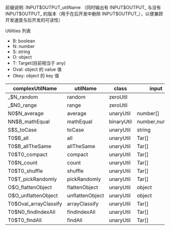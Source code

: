 前缀说明: INPUT\$OUTPUT_utilName
（同时输出有 INPUT\$OUTPUT\_ 与没有 INPUT\$OUTPUT\_ 的版本（用于在后开发中删除 INPUT\$OUTPUT\_），以便兼顾开发速度与后开发的可读性）

Utilities 列表

- B: boolean
- N: number
- S: string
- O: object
- T: Target(目前相当于 any)
- Oval: object 的 value 值
- Okey: object 的 key 值


| complexUtilName        | utilName        | class      | input         | output   |
| ---------------------- | --------------- | ---------- | ------------- | -------- |
| \_\$N_random           | random          | zeroUtil   |               | number   |
| \_\$N0_range           | range           | zeroUtil   |               | number[] |
| N0\$N_average          | average         | unaryUtil  | number[]      | number   |
| NN\$B_mathEqual        | mathEqual       | binaryUtil | number,number | boolean  |
| S\$S_toCase            | toCase          | unaryUtil  | string        | string   |
| T0\$B_all              | all             | unaryUtil  | Tar[]         | boolean  |
| T0\$B_allTheSame       | allTheSame      | unaryUtil  | Tar[]         | boolean  |
| T0\$T0_compact         | compact         | unaryUtil  | Tar[]         | Tar[]    |
| T0\$N_count            | count           | unaryUtil  | Tar[]         | number   |
| T0\$T0_shuffle         | shuffle         | unaryUtil  | Tar[]         | Tar[]    |
| T0\$T_pickRandomly     | pickRandomly    | unaryUtil  | Tar[]         | number   |
| O\$O_flattenObject     | flattenObject   | unaryUtil  | object        | object   |
| O\$O_unflattenObject   | unflattenObject | unaryUtil  | object        | object   |
| T0\$Oval_arrayClassify | arrayClassify   | unaryUtil  | Tar[]         | object   |
| T0\$N0_findIndexAll    | findIndexAll    | unaryUtil  | Tar[]         | number[] |
| T0\$T0_findAll         | findAll         | unaryUtil  | Tar[]         | Tar[]    |
